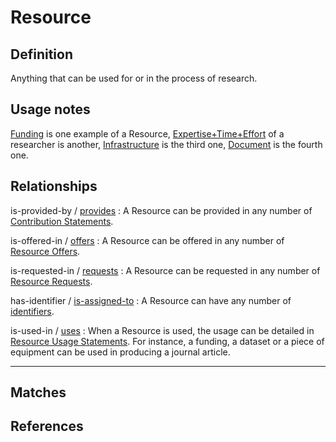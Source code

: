 # Resource

## Definition
Anything that can be used for or in the process of research.

## Usage notes
[Funding](../entities/Funding.md) is one example of a Resource, 
[Expertise+Time+Effort](../entities/Expertise_and_Time_and_Effort.md) of a researcher is another,
[Infrastructure](../entities/Infrastructure.md) is the third one,
[Document](../entities/Document.md) is the fourth one. 

## Relationships

<a name="rel__is-provided-by">is-provided-by</a> / [provides](../entities/Contribution_Statement.md#user-content-rel__provides) : A Resource can be provided in any number of [Contribution Statements](../entities/Contribution_Statement.md).

<a name="rel__is-offered-in">is-offered-in</a> / [offers](../entities/Resource_Offer.md#user-content-rel__offers) : A Resource can be offered in any number of [Resource Offers](../entities/Resource_Offer.md).

<a name="rel__is-requested-in">is-requested-in</a> / [requests](../entities/Resource_Request.md#user-content-rel__requests) : A Resource can be requested in any number of [Resource Requests](../entities/Resource_Request.md).

<a name="rel__has-identifier">has-identifier</a> / [is-assigned-to](../entities/Resource_Identifier.md#user-content-rel__is-assigned-to) : A Resource can have any number of [identifiers](../entities/Resource_Identifier.md).

<a name="rel__is-used-in">is-used-in</a> / [uses](../entities/Resource_Usage_Statement.md#user-content-rel__uses) : When a Resource is used, the usage can be detailed in [Resource Usage Statements](../entities/Resource_Usage_Statement.md). For instance, a funding, a dataset or a piece of equipment can be used in producing a journal article.

---
## Matches


## References
